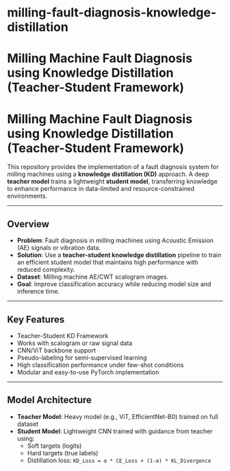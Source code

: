 # milling-fault-diagnosis-knowledge-distillation
# Milling Machine Fault Diagnosis using Knowledge Distillation (Teacher-Student Framework)


# Milling Machine Fault Diagnosis using Knowledge Distillation (Teacher-Student Framework)

This repository provides the implementation of a fault diagnosis system for milling machines using a **knowledge distillation (KD)** approach. A deep **teacher model** trains a lightweight **student model**, transferring knowledge to enhance performance in data-limited and resource-constrained environments.

---

## Overview

- **Problem**: Fault diagnosis in milling machines using Acoustic Emission (AE) signals or vibration data.
- **Solution**: Use a **teacher-student knowledge distillation** pipeline to train an efficient student model that maintains high performance with reduced complexity.
- **Dataset**: Milling machine AE/CWT scalogram images.
- **Goal**: Improve classification accuracy while reducing model size and inference time.

---

## Key Features

-  Teacher-Student KD Framework
-  Works with scalogram or raw signal data
-  CNN/ViT backbone support
-  Pseudo-labeling for semi-supervised learning
-  High classification performance under few-shot conditions
-  Modular and easy-to-use PyTorch implementation

---

## Model Architecture

- **Teacher Model**: Heavy model (e.g., ViT, EfficientNet-B0) trained on full dataset
- **Student Model**: Lightweight CNN trained with guidance from teacher using:
  - Soft targets (logits)
  - Hard targets (true labels)
  - Distillation loss: `KD_Loss = α * CE_Loss + (1-α) * KL_Divergence`

